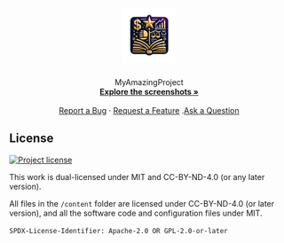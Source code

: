 <h1 align="center">
  <a href="https://github.com/MasteryEducation/MyAmazingProject">
    <!-- Please provide path to your logo here -->
    <img src="assets/images/logo.png" alt="Logo" width="100" height="100">
  </a>
</h1>

<div align="center">
  MyAmazingProject
  <br />
  <a href="#about"><strong>Explore the screenshots »</strong></a>
  <br />
  <br />
  <a href="https://github.com/MasteryEducation/MyAmazingProject/issues/new?assignees=&labels=bug&template=01_BUG_REPORT.md&title=bug%3A+">Report a Bug</a>
  ·
  <a href="https://github.com/MasteryEducation/MyAmazingProject/issues/new?assignees=&labels=enhancement&template=02_FEATURE_REQUEST.md&title=feat%3A+">Request a Feature</a>
  .<a href="https://github.com/MasteryEducation/MyAmazingProject/discussions">Ask a Question</a>
</div>

## License

[![Project license](https://img.shields.io/github/license/MasteryEducation/license-test.svg?style=flat-square)](LICENSE.md)



This work is dual-licensed under MIT and CC-BY-ND-4.0 (or any later version).

All files in the `/content` folder are licensed under CC-BY-ND-4.0 (or later version), and all the software code and configuration files under MIT.


`SPDX-License-Identifier: Apache-2.0 OR GPL-2.0-or-later`

